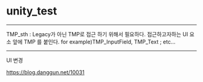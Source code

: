 # unity_test


-------


TMP_sth : Legacy가 아닌 TMP로 접근 하기 위해서 필요하다. 접근하고자하는 UI 요소 앞에 TMP 를 붙인다.
for example)TMP_InputField, TMP_Text ; etc...

------------------


UI 변경

https://blog.danggun.net/10031

